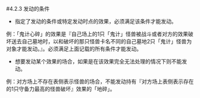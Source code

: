 #4.2.3        发动的条件
* 指定了发动的条件或特定发动时点的效果，必须满足该条件才能发动。

例：「鬼计心碎」的效果是『自己场上的1只「鬼计」怪兽被战斗或者对方的效果破坏送去自己墓地时，以和破坏的那只怪兽卡名不同的自己墓地2只「鬼计」怪兽为对象才能发动。』。必须满足上面记载的所有条件才能发动。
* 想要发动某个效果的场合，如果是在该效果完全无法处理的情况下则不能发动。

例：对方场上不存在表侧表示怪兽的场合，不能发动持有『对方场上表侧表示存在的1只守备力最高的怪兽破坏』效果的「地碎」。
